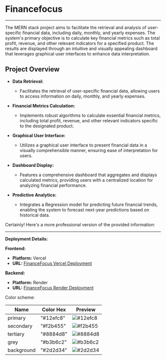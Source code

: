 # Financefocus


---

The MERN stack project aims to facilitate the retrieval and analysis of user-specific financial data, including daily, monthly, and yearly expenses. The system's primary objective is to calculate key financial metrics such as total profit, revenue, and other relevant indicators for a specified product. The results are displayed through an intuitive and visually appealing dashboard that leverages graphical user interfaces to enhance data interpretation.




## Project Overview

- **Data Retrieval:**
  - Facilitates the retrieval of user-specific financial data, allowing users to access information on daily, monthly, and yearly expenses.

- **Financial Metrics Calculation:**
  - Implements robust algorithms to calculate essential financial metrics, including total profit, revenue, and other relevant indicators specific to the designated product.

- **Graphical User Interface:**
  - Utilizes a graphical user interface to present financial data in a visually comprehensible manner, ensuring ease of interpretation for users.

- **Dashboard Display:**
  - Features a comprehensive dashboard that aggregates and displays calculated metrics, providing users with a centralized location for analyzing financial performance.

- **Predictive Analytics:**
  - Integrates a Regression model for predicting future financial trends, enabling the system to forecast next-year predictions based on historical data.

Certainly! Here's a more professional version of the provided information:

---

**Deployment Details:**

**Frontend:**
- **Platform:** Vercel
- **URL:** [FinanceFocus Vercel Deployment](https://financefocus.vercel.app/)

**Backend:**
- **Platform:** Render
- **URL:** [FinanceFocus Render Deployment](https://financefocus.onrender.com)

Color scheme:
 
|   Name      | Color Hex  | Preview       |
|-------------|------------|---------------|
| primary     | "#12efc8"  | ![#12efc8](https://via.placeholder.com/15/12efc8/000000?text=+) |
| secondary   | "#f2b455"  | ![#f2b455](https://via.placeholder.com/15/f2b455/000000?text=+) |
| tertiary    | "#8884d8"  | ![#8884d8](https://via.placeholder.com/15/8884d8/000000?text=+) |
| grey        | "#b3b6c2"  | ![#b3b6c2](https://via.placeholder.com/15/b3b6c2/000000?text=+) |
| background  | "#2d2d34"  | ![#2d2d34](https://via.placeholder.com/15/2d2d34/000000?text=+) |
